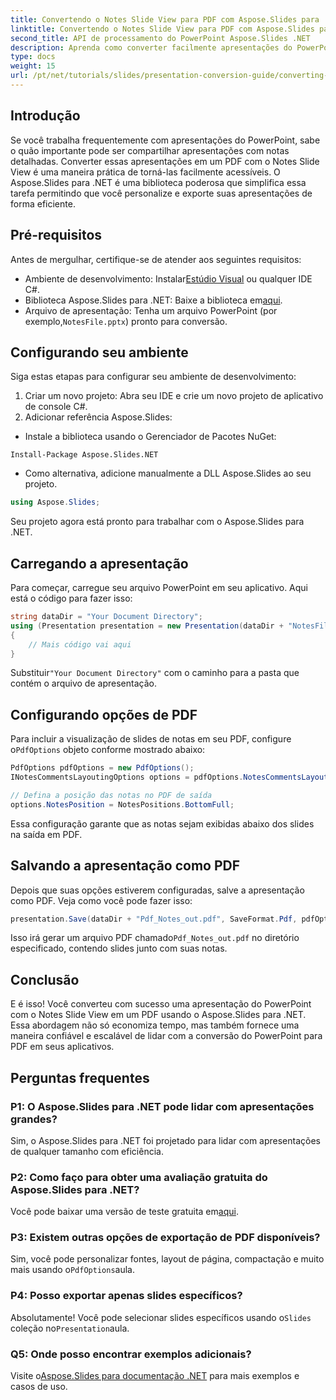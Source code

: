 ```yaml
---
title: Convertendo o Notes Slide View para PDF com Aspose.Slides para .NET
linktitle: Convertendo o Notes Slide View para PDF com Aspose.Slides para .NET
second_title: API de processamento do PowerPoint Aspose.Slides .NET
description: Aprenda como converter facilmente apresentações do PowerPoint com o Notes Slide View para o formato PDF usando o Aspose.Slides para .NET. Este guia inclui instruções detalhadas.
type: docs
weight: 15
url: /pt/net/tutorials/slides/presentation-conversion-guide/converting-notes-slide-view-to-pdf/
---
```

## Introdução

Se você trabalha frequentemente com apresentações do PowerPoint, sabe o quão importante pode ser compartilhar apresentações com notas detalhadas. Converter essas apresentações em um PDF com o Notes Slide View é uma maneira prática de torná-las facilmente acessíveis. O Aspose.Slides para .NET é uma biblioteca poderosa que simplifica essa tarefa permitindo que você personalize e exporte suas apresentações de forma eficiente.

## Pré-requisitos

Antes de mergulhar, certifique-se de atender aos seguintes requisitos:

-  Ambiente de desenvolvimento: Instalar[Estúdio Visual](https://visualstudio.microsoft.com/) ou qualquer IDE C#.
-  Biblioteca Aspose.Slides para .NET: Baixe a biblioteca em[aqui](https://releases.aspose.com/slides/net/).
-  Arquivo de apresentação: Tenha um arquivo PowerPoint (por exemplo,`NotesFile.pptx`) pronto para conversão.

## Configurando seu ambiente

Siga estas etapas para configurar seu ambiente de desenvolvimento:

1. Criar um novo projeto: Abra seu IDE e crie um novo projeto de aplicativo de console C#.
2. Adicionar referência Aspose.Slides: 
- Instale a biblioteca usando o Gerenciador de Pacotes NuGet:
 ```
 Install-Package Aspose.Slides.NET
 ```
- Como alternativa, adicione manualmente a DLL Aspose.Slides ao seu projeto.

```csharp
using Aspose.Slides;
```
Seu projeto agora está pronto para trabalhar com o Aspose.Slides para .NET.

## Carregando a apresentação

Para começar, carregue seu arquivo PowerPoint em seu aplicativo. Aqui está o código para fazer isso:

```csharp
string dataDir = "Your Document Directory";
using (Presentation presentation = new Presentation(dataDir + "NotesFile.pptx"))
{
	// Mais código vai aqui
}

```

 Substituir`"Your Document Directory"` com o caminho para a pasta que contém o arquivo de apresentação.

## Configurando opções de PDF

 Para incluir a visualização de slides de notas em seu PDF, configure o`PdfOptions` objeto conforme mostrado abaixo:

```csharp
PdfOptions pdfOptions = new PdfOptions();
INotesCommentsLayoutingOptions options = pdfOptions.NotesCommentsLayouting;

// Defina a posição das notas no PDF de saída
options.NotesPosition = NotesPositions.BottomFull;
```

Essa configuração garante que as notas sejam exibidas abaixo dos slides na saída em PDF.

## Salvando a apresentação como PDF

Depois que suas opções estiverem configuradas, salve a apresentação como PDF. Veja como você pode fazer isso:

```csharp
presentation.Save(dataDir + "Pdf_Notes_out.pdf", SaveFormat.Pdf, pdfOptions);
```

Isso irá gerar um arquivo PDF chamado`Pdf_Notes_out.pdf` no diretório especificado, contendo slides junto com suas notas.

## Conclusão

E é isso! Você converteu com sucesso uma apresentação do PowerPoint com o Notes Slide View em um PDF usando o Aspose.Slides para .NET. Essa abordagem não só economiza tempo, mas também fornece uma maneira confiável e escalável de lidar com a conversão do PowerPoint para PDF em seus aplicativos.

## Perguntas frequentes

### P1: O Aspose.Slides para .NET pode lidar com apresentações grandes?
Sim, o Aspose.Slides para .NET foi projetado para lidar com apresentações de qualquer tamanho com eficiência.

### P2: Como faço para obter uma avaliação gratuita do Aspose.Slides para .NET?
 Você pode baixar uma versão de teste gratuita em[aqui](https://releases.aspose.com/).

### P3: Existem outras opções de exportação de PDF disponíveis?
 Sim, você pode personalizar fontes, layout de página, compactação e muito mais usando o`PdfOptions`aula.

### P4: Posso exportar apenas slides específicos?
 Absolutamente! Você pode selecionar slides específicos usando o`Slides` coleção no`Presentation`aula.

### Q5: Onde posso encontrar exemplos adicionais?
 Visite o[Aspose.Slides para documentação .NET](https://reference.aspose.com/slides/net/) para mais exemplos e casos de uso.